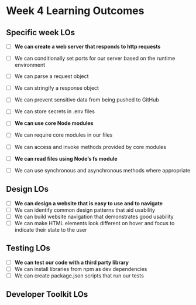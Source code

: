 # Week 4 Learning Outcomes

## Specific week LOs

- [ ] **We can create a web server that responds to http requests**
- [ ] We can conditionally set ports for our server based on the runtime environment
- [ ] We can parse a request object
- [ ] We can stringify a response object
- [ ] We can prevent sensitive data from being pushed to GitHub
- [ ] We can store secrets in .env files

- [ ] **We can use core Node modules**
- [ ] We can require core modules in our files
- [ ] We can access and invoke methods provided by core modules

- [ ] **We can read files using Node’s fs module**
- [ ] We can use synchronous and asynchronous methods where appropriate

## Design LOs

- [ ] **We can design a website that is easy to use and to navigate**
- [ ] We can identify common design patterns that aid usability
- [ ] We can build website navigation that demonstrates good usability
- [ ] We can make HTML elements look different on hover and focus to indicate their state to the user

## Testing LOs

- [ ] **We can test our code with a third party library**
- [ ] We can install libraries from npm as dev dependencies
- [ ] We can create package.json scripts that run our tests

## Developer Toolkit LOs
